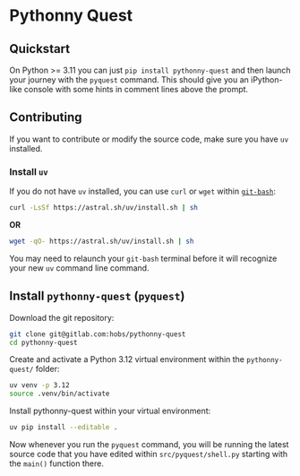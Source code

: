 # Pythonny Quest

## Quickstart

On Python >= 3.11 you can just `pip install pythonny-quest` and then launch your journey with the `pyquest` command. This should give you an iPython-like console with some hints in comment lines above the prompt.

## Contributing

If you want to contribute or modify the source code, make sure you have `uv` installed. 

### Install `uv`

If you do not have `uv` installed, you can use `curl` or `wget` within [`git-bash`](https://gitforwindows.org):

```bash
curl -LsSf https://astral.sh/uv/install.sh | sh
```

**OR**

```bash
wget -qO- https://astral.sh/uv/install.sh | sh
```

You may need to relaunch your `git-bash` terminal before it will recognize your new `uv` command line command.

## Install `pythonny-quest` (`pyquest`)

Download the git repository:

```bash
git clone git@gitlab.com:hobs/pythonny-quest
cd pythonny-quest
```

Create and activate a Python 3.12 virtual environment within the `pythonny-quest/` folder:

```bash
uv venv -p 3.12
source .venv/bin/activate
```

Install pythonny-quest within your virtual environment:

```bash
uv pip install --editable .
```

Now whenever you run the `pyquest` command, you will be running the latest source code that you have edited within `src/pyquest/shell.py` starting with the `main()` function there.
